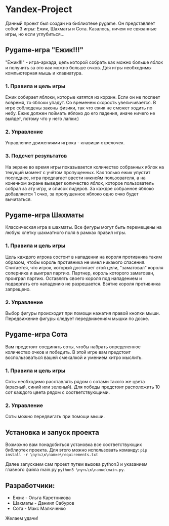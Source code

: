 # Yandex-Project
Данный проект был создан на библиотеке pygame.
Он представляет собой 3 игры: Ежик, Шахматы и Сота.
Казалось, ничем не связанные игры, но если углубиться...

## Pygame-игра "Ежик!!!"
"Ежик!!!" - игра-аркада, цель которой собрать как можно больше яблок и получить за это 
как можно больше очков.
Для игры необходимы компьютерная мышь и клавиатура.

### 1. Правила и цель игры
Ежик собирает яблоки, которые катятся из корзин. 
Если он не поспеет вовремя, то яблоки упадут. 
Со временем скорость увеличивается. 
В игре соблюдены законы физики, так что ежик не сможет ходить по небу. 
Ежик должен поймать яблоко до его падения, иначе ничего не выйдет, потому что у него лапки:)

### 2. Управление
Управление движениями игрока - клавиши стрелочек.

### 3. Подсчет результатов
На экране во время игры показывается количество собранных яблок на текущий момент с учётом пропущенных. 
Как только ежик упустит последнее, игра предлагает ввести никнейм пользователя, а на конечном экране 
выведет количество яблок, которое пользователь собрал за эту игру, и список лидеров.
За каждое собранное яблоко добавляется 1 очко, за пропущенное яблоко одно очко будет вычитаться.


## Pygame-игра Шахматы
Классическая игра в шахматы.
Все фигуры могут быть перемещены на любую клетку шахматного поля в рамках правил игры.

### 1. Правила и цель игры
Цель каждого игрока состоит в нападении на короля противника таким образом, чтобы король противника не имел никакого спасения. 
Считается, что игрок, который достигает этой цели, "заматовал" короля соперника и выиграл партию. 
Партнер, король которого заматован, проиграл партию. 
Оставлять своего короля под нападением и подвергать его нападению не разрешается. 
Взятие короля противника запрещено.

### 2. Управление
Выбор фигуры происходит при помощи нажатия правой кнопки мыши.
Передвижение фигуры следует передвижениям мышки по доске.

## Pygame-игра Сота
Вам предстоит соединять соты, чтобы набрать определенное количество очков и победить.
В этой игре вам предстоит воспользоваться вашей смекалкой и умением хитро мыслить.

### 1. Правила и цель игры
Соты необходимо расставлять рядом с сотами такого же цвета (красный, синий или зеленый).
Для победы предстоит расположить 10 сот каждого цвета рядом с соответствующими.

### 2. Управление
Соты можно передвигать при помощи мыши.

## Установка и запуск проекта
Возможно вам понадобиться установка все соответствующих библиотек проекта.
Для этого можно использовать команду:
    `pip install -r \путь\к\папке\requirements.txt`

Далее запускаем сам проект путем вызова python3 и указанием главного файла main.py
    `python3 \путь\к\папке\main.py`.

## Разработчики:

* Ежик - Ольга Каретникова
* Шахматы - Даниил Сабуров
* Сота - Макс Малюченко 

Желаем удачи!